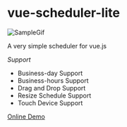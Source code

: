 # vue-scheduler-lite

![SampleGif](https://linmasahiro.github.io/vue-scheduler-lite/sample.gif)

A very simple scheduler for vue.js

*Support*

+ Business-day Support
+ Business-hours Support
+ Drag and Drop Support
+ Resize Schedule Support
+ Touch Device Support

[Online Demo](https://linmasahiro.github.io/vue-scheduler-lite/static/)
